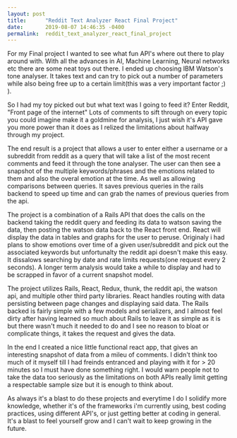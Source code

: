 ```yaml
---
layout: post
title:      "Reddit Text Analyzer React Final Project"
date:       2019-08-07 14:46:35 -0400
permalink:  reddit_text_analyzer_react_final_project
---
```


For my Final project I wanted to see what fun API's where out there to play around with. With all the advances in AI, Machine Learning, Neural networks etc there are some neat toys out there.  I ended up choosing IBM Watson's tone analyser.  It takes text and can try to pick out a number of parameters while also being free up to a certain limit(this was a very important factor ;) ).
 
So I had my toy picked out but what text was I going to feed it?  Enter Reddit, "Front page of the internet" Lots of comments to sift through on every topic you could imagine make it a goldmine for analysis, I just wish it's API gave you more power than it does as I relized the limitations about halfway through my project. 

The end result is a project that allows a user to enter either a username or a subreddit from reddit as a query that will take a list of the most recent comments and feed it through the tone analyser.  The user can then see a snapshot of the multiple keywords/phrases and the emotions related to them and also the overal emotion at the time.  As well as allowing comparisons between queries.  It saves previous queries in the rails backend to speed up time and can grab the names of previous queries from the api.

The project is a combination of a Rails API that does the calls on the backend taking the reddit query and feeding its data to watson saving the data, then posting the watson data back to the React front end.  React will display the data in tables and graphs for the user to peruse.  Originaly i had plans to show emotions over time of a given user/subreddit and pick out the associated keywords but unfortunalty the reddit api doesn't make this easy.  It dissalows searching by date and rate limits requests(one request every 2 seconds).  A longer term analysis would take a while to display and had to be scrapped in favor of a current snapshot model.

The project utilizes Rails, React, Redux, thunk, the reddit api, the watson api, and multiple other third party libraries.  React handles routing with data persisting between page changes and displaying said data.  The Rails backed is fairly simple with a few models and serializers, and  I almost feel dirty after having learned so much about Rails to leave it as simple as it is but there wasn't much it needed to do and I see no reason to bloat or complicate things, it takes the request and gives the data.  

In the end I created a nice little functional react app, that gives an interesting snapshot of data from a mileu of comments.  I didn't think too much of it myself till I had freinds entranced and playing with it for > 20  minutes so I must have done something right.  I would warn people not to take the data too seriously as the limitations on both APIs really limit getting a respectable sample size but it is enough to think about.

As always it's a blast to do these projects and everytime I do I solidify more knowledge, whether it's of the frameworks i'm currently using, best coding practices, using different API's, or just getting better at coding in general.  It's a blast to feel yourself grow and I can't wait to keep growing in the future.
